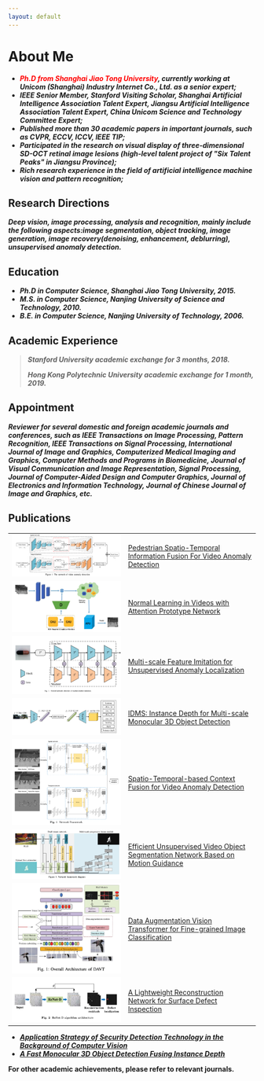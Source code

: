 ```yaml
---
layout: default
---
```

##
# About Me

* ***<font color=Red>Ph.D from Shanghai Jiao Tong University</font>, currently working at Unicom (Shanghai) Industry Internet Co., Ltd. as a
  senior expert;***
* ***IEEE Senior Member, Stanford Visiting Scholar, Shanghai Artificial Intelligence Association Talent Expert, Jiangsu
  Artificial Intelligence Association Talent Expert, China Unicom Science and Technology Committee Expert;***
* ***Published more than 30 academic papers in important journals, such as CVPR, ECCV, ICCV, IEEE TIP;***
* ***Participated in the research on visual display of three-dimensional SD-OCT retinal image lesions (high-level talent
  project of "Six Talent Peaks" in Jiangsu Province);***
* ***Rich research experience in the field of artificial intelligence machine vision and pattern recognition;***

## Research Directions

***Deep vision, image processing, analysis and recognition, mainly include the following aspects:image segmentation,
object tracking, image generation, image recovery(denoising, enhancement, deblurring), unsupervised anomaly
detection.***

## Education

* ***Ph.D in Computer Science, Shanghai Jiao Tong University, 2015.***
* ***M.S. in Computer Science, Nanjing University of Science and Technology, 2010.***
* ***B.E. in Computer Science, Nanjing University of Technology, 2006.***

## Academic Experience

> ***Stanford University academic exchange for 3 months, 2018.***
>
> ***Hong Kong Polytechnic University academic exchange for 1 month, 2019.***

## Appointment

***Reviewer for several domestic and foreign academic journals and conferences, such as IEEE Transactions on Image
Processing,
Pattern Recognition, IEEE Transactions on Signal Processing, International Journal of Image and Graphics, Computerized
Medical Imaging and Graphics, Computer Methods and Programs in Biomedicine, Journal of Visual Communication and Image
Representation, Signal Processing, Journal of Computer-Aided Design and Computer Graphics, Journal of Electronics and
Information Technology, Journal of Chinese Journal of Image and Graphics, etc.***

## Publications

|                                                                    |                                                                                                                           |
|:-------------------------------------------------------------------|:--------------------------------------------------------------------------------------------------------------------------|
| [![img_4.png](img_4.png)](https://arxiv.org/pdf/2211.10052.pdf)    | [Pedestrian Spatio-Temporal Information Fusion For Video Anomaly Detection](https://arxiv.org/pdf/2211.10052.pdf)         |
| [![img_5.png](img_5.png)](https://arxiv.org/pdf/2108.11055.pdf)    | [Normal Learning in Videos with Attention Prototype Network](https://arxiv.org/pdf/2108.11055.pdf)                        |
| [![img_6.png](img_6.png)](https://arxiv.org/pdf/2212.05786.pdf)    | [Multi-scale Feature Imitation for Unsupervised Anomaly Localization](https://arxiv.org/pdf/2212.05786.pdf)               |
| [![img_7.png](img_7.png)](https://arxiv.org/pdf/2212.01528v1.pdf)  | [IDMS: Instance Depth for Multi-scale Monocular 3D Object Detection](https://arxiv.org/pdf/2212.01528v1.pdf)              |
| [![img_8.png](img_8.png)](https://arxiv.org/pdf/2210.09572.pdf)    | [Spatio-Temporal-based Context Fusion for Video Anomaly Detection](https://arxiv.org/pdf/2210.09572.pdf)                  |
| [![img_9.png](img_9.png)](https://arxiv.org/pdf/2211.05364.pdf)    | [Efficient Unsupervised Video Object Segmentation Network Based on Motion Guidance](https://arxiv.org/pdf/2211.05364.pdf) |
| [![img_10.png](img_10.png)](https://arxiv.org/pdf/2211.12879.pdf)  | [Data Augmentation Vision Transformer for Fine-grained Image Classification](https://arxiv.org/pdf/2211.12879.pdf)        |
| [![img_11.png](img_11.png)](https://arxiv.org/pdf/2212.12878.pdf)  | [A Lightweight Reconstruction Network for Surface Defect Inspection](https://arxiv.org/pdf/2212.12878.pdf)                |

* ***[Application Strategy of Security Detection Technology in the Background of Computer Vision](https://liuluyanglly.github.io/)***
* ***[A Fast Monocular 3D Object Detection Fusing Instance Depth](https://liuluyanglly.github.io/)***

**For other academic achievements, please refer to relevant journals.**


